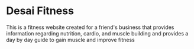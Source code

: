 # Desai Fitness
This is a fitness website created for a friend's business that provides information regarding nutrition, cardio, and muscle building and provides a day by day guide to gain muscle and improve fitness

